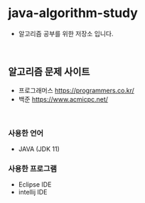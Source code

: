 # java-algorithm-study
- 알고리즘 공부를 위한 저장소 입니다.
<br/>

## 알고리즘 문제 사이트<br/>
- 프로그래머스 <a href="https://programmers.co.kr/">https://programmers.co.kr/</a>
- 백준 <a href="https://www.acmicpc.net/">https://www.acmicpc.net/</a>
<br/>

### 사용한 언어
- JAVA (JDK 11)

### 사용한 프로그램
- Eclipse IDE
- intellij IDE
